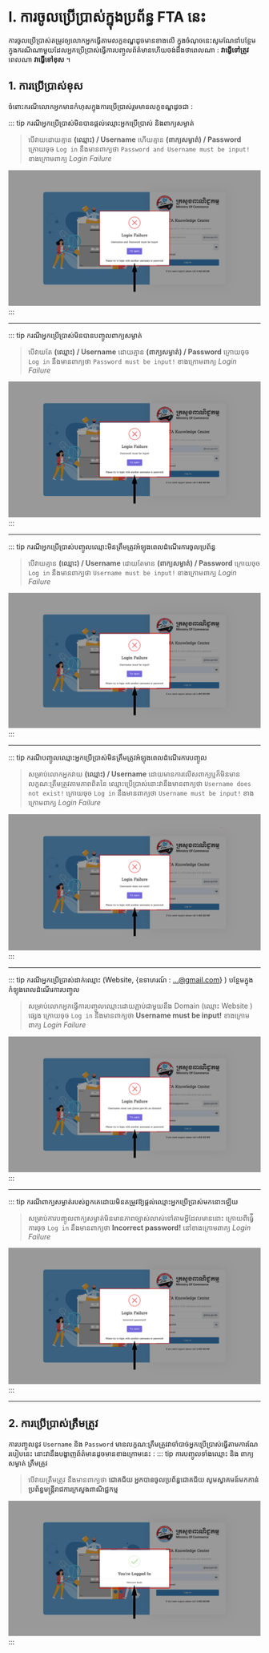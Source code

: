 # I. ការចូលប្រើប្រាស់ក្នុងប្រព័ន្ធ FTA នេះ

ការចូលប្រើប្រាស់តម្រូវឲ្យលោកអ្នកធ្វើតាមលក្ខខណ្ឌដូចមានខាងលើ ក្នុងចំណុចនេះសូមណែនាំបន្ថែមក្នុងករណីណាមួយដែលអ្នកប្រើប្រាស់ធ្វើការបញ្ចូលព័ត៌មានហើយចង់ដឹងថាពេលណា : **វាធ្វើទៅត្រូវ** ពេលណា **វាធ្វើទៅខុស** ។
## 1. ការប្រើប្រាស់ខុស

ចំពោះករណីលោកអ្នកមានកំហុសក្នុងការប្រើប្រាស់រួមមានលក្ខខណ្ឌដូចជា :

::: tip ករណីអ្នកប្រើប្រាស់មិនបានផ្តល់ឈ្មោះអ្នកប្រើប្រាស់ និងពាក្យសម្ងាត់
 > បើវាយដោយគ្មាន **(ឈ្មោះ) / Username** ហើយគ្មាន **(ពាក្យសម្ងាត់) / Password** ក្រោយចុច `Log in` នឹងមានពាក្យថា `Password​ and Username must be input!` ខាងក្រោមពាក្យ *Login Failure*
  
![Pic ](./pictures/without-usernameandpassword.png)
:::
<hr>

::: tip ករណីអ្នកប្រើប្រាស់មិនបានបញ្ចូលពាក្យសម្ងាត់
 > បើវាយតែ **(ឈ្មោះ) / Username** ដោយគ្មាន **(ពាក្យសម្ងាត់) / Password** ក្រោយចុច `Log in` នឹងមានពាក្យថា `Password must be input!` ខាងក្រោមពាក្យ *Login Failure*
  
![Pic ](./pictures/havenamewithoutpassword.png)
:::
<hr>

::: tip ករណីអ្នកប្រើប្រាស់បញ្ចូលឈ្មោះមិនត្រឹមត្រូវអំឡុងពេលដំណើរការចូលប្រព័ន្ធ

 > បើវាយគ្មាន **(ឈ្មោះ) / Username** ដោយតែមាន **(ពាក្យសម្ងាត់) / Password** ក្រោយចុច `Log in` នឹងមានពាក្យថា `Username must be input!` ខាងក្រោមពាក្យ *Login Failure*

![Pic ](./pictures/usernamemustbeinput.png)
:::
<hr>

::: tip ករណីបញ្ចូលឈ្មោះអ្នកប្រើប្រាស់មិនត្រឹមត្រូវអំឡុងពេលដំណើរការបញ្ចូល
 > សម្រាប់លោកអ្នកវាយ **(ឈ្មោះ) / Username** ដោយមានការលើសពាក្យឬក៏មិនមានលក្ខណ:ត្រឹមត្រូវតាមភាពពិតនៃ
 ឈ្មោះប្រើប្រាស់នោះវានឹងមានពាក្យថា `Username does not exist!` ក្រោយចុច `Log in` នឹងមានពាក្យថា `Username must be input!` ខាងក្រោមពាក្យ *Login Failure*

![Pic ](./pictures/users-enter-an-incorrect-username-during-the-login-process.png)
:::
<hr>

::: tip ករណីអ្នកប្រើប្រាស់ដាក់ឈ្មោះ (Website, {ឧទាហរណ៍ : ...@gmail.com} ) បន្ថែមក្នុងកំឡុងពេលដំណើរការបញ្ចូល
 >សម្រាប់លោកអ្នកធ្វើការបញ្ចូលឈ្មោះដោយភ្ជាប់ជាមួយនឹង Domain (ឈ្មោះ Website ) ផ្សេង ក្រោយចុច `Log in` នឹងមានពាក្យថា **Username must be input!** ខាងក្រោមពាក្យ *Login Failure*

 ![Pic ](./pictures/Create-a-login-system-that-accepts-usernames-from-alternative-domains-during-the-input-process.png)
:::
<hr>

::: tip ករណីពាក្យសម្ងាត់របស់ពួកគេដោយមិនតម្រូវឱ្យផ្តល់ឈ្មោះអ្នកប្រើប្រាស់មកនោះឡើយ
 >សម្រាប់ការបញ្ចូលពាក្យសម្ងាត់មិនមានភាពច្បាស់លាស់ទៅតាមអ្វីដែលមាននោះ ក្រោយពីធ្វ់ើការចុច `Log in` នឹងមានពាក្យថា **Incorrect password!** នៅខាងក្រោមពាក្យ *Login Failure*

 ![Pic ](./pictures/users-input-an-incorrect-password-during-the-login-process.png  )
:::
<hr>

## 2. ការប្រើប្រាស់ត្រឹមត្រូវ
ការបញ្ចូលនូវ `Username` និង `Password` មានលក្ខណ:ត្រឹមត្រូវវាចាំបាច់អ្នកប្រើប្រាស់ធ្វើតាមការណែរបៀបនេះ នោះវានឹងបង្ហាញព័ត៌មានដូចមានខាងក្រោមនេះ :
::: tip ការបញ្ចូលទាំងឈ្មោះ និង ពាក្យសម្ងាត់ ត្រឹមត្រូវ
> បើវាយត្រឹមត្រូវ នឹងមានពាក្យថា **ជោគជ័យ អ្នកបានចូលប្រព័ន្ធជោគជ័យ សូមស្វាគមន៍មកកាន់ ប្រព័ន្ធមន្ត្រីរាជការក្រសួងពាណិជ្ជកម្ម**

![Pic ](./pictures/CorrectLogin.png)
:::